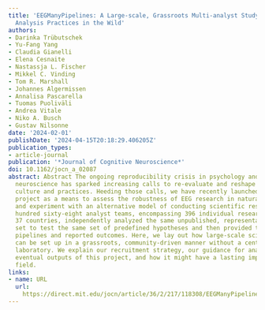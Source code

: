 ```yaml
---
title: 'EEGManyPipelines: A Large-scale, Grassroots Multi-analyst Study of Electroencephalography
  Analysis Practices in the Wild'
authors:
- Darinka Trübutschek
- Yu-Fang Yang
- Claudia Gianelli
- Elena Cesnaite
- Nastassja L. Fischer
- Mikkel C. Vinding
- Tom R. Marshall
- Johannes Algermissen
- Annalisa Pascarella
- Tuomas Puoliväli
- Andrea Vitale
- Niko A. Busch
- Gustav Nilsonne
date: '2024-02-01'
publishDate: '2024-04-15T20:18:29.406205Z'
publication_types:
- article-journal
publication: '*Journal of Cognitive Neuroscience*'
doi: 10.1162/jocn_a_02087
abstract: Abstract The ongoing reproducibility crisis in psychology and cognitive
  neuroscience has sparked increasing calls to re-evaluate and reshape scientific
  culture and practices. Heeding those calls, we have recently launched the EEGManyPipelines
  project as a means to assess the robustness of EEG research in naturalistic conditions
  and experiment with an alternative model of conducting scientific research. One
  hundred sixty-eight analyst teams, encompassing 396 individual researchers from
  37 countries, independently analyzed the same unpublished, representative EEG data
  set to test the same set of predefined hypotheses and then provided their analysis
  pipelines and reported outcomes. Here, we lay out how large-scale scientific projects
  can be set up in a grassroots, community-driven manner without a central organizing
  laboratory. We explain our recruitment strategy, our guidance for analysts, the
  eventual outputs of this project, and how it might have a lasting impact on the
  field.
links:
- name: URL
  url: 
    https://direct.mit.edu/jocn/article/36/2/217/118308/EEGManyPipelines-A-Large-scale-Grassroots-Multi
---
```

